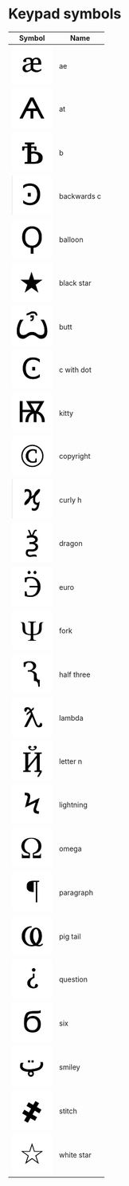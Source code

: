 # Keypad symbols

| Symbol              | Name        |
| ------------------- | ----------- |
| ![](ae.png)         | ae          |
| ![](at.png)         | at          |
| ![](b.png)          | b           |
| ![](backwardsc.png) | backwards c |
| ![](balloon.png)    | balloon     |
| ![](blackstar.png)  | black star  |
| ![](butt.png)       | butt        |
| ![](cwithdot.png)   | c with dot  |
| ![](kitty.png)      | kitty       |
| ![](copyright.png)  | copyright   |
| ![](curlyh.png)     | curly h     |
| ![](dragon.png)     | dragon      |
| ![](euro.png)       | euro        |
| ![](fork.png)       | fork        |
| ![](halfthree.png)  | half three  |
| ![](lambda.png)     | lambda      |
| ![](lettern.png)    | letter n    |
| ![](lightning.png)  | lightning   |
| ![](omega.png)      | omega       |
| ![](paragraph.png)  | paragraph   |
| ![](pigtail.png)    | pig tail    |
| ![](question.png)   | question    |
| ![](six.png)        | six         |
| ![](smiley.png)     | smiley      |
| ![](stitch.png)     | stitch      |
| ![](whitestar.png)  | white star  |